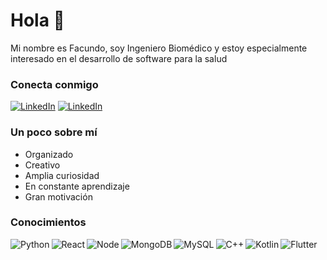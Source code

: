 # Hola :wave:

Mi nombre es Facundo, soy Ingeniero Biomédico y estoy especialmente interesado en el desarrollo de software para la salud

### Conecta conmigo

<a href="https://www.linkedin.com/in/facubrt/"><img alt="LinkedIn" src="https://img.shields.io/badge/linkedin-%230077B5.svg?&style=for-the-badge&logo=linkedin&logoColor=white" /></a>
<a href="https://www.twitter.com/facubrt/"><img alt="LinkedIn" src="https://img.shields.io/badge/Twitter-1DA1F2?style=for-the-badge&logo=twitter&logoColor=white" /></a>

### Un poco sobre mí
- Organizado
- Creativo
- Amplia curiosidad
- En constante aprendizaje
- Gran motivación

### Conocimientos

<img alt="Python" align="left" src="https://img.shields.io/badge/Python-3776AB?style=for-the-badge&logo=python&logoColor=white" />
<img alt="React" align="left" src="https://img.shields.io/badge/React-20232A?style=for-the-badge&logo=react&logoColor=61DAFB" />
<img alt="Node" align="left" src="https://img.shields.io/badge/Node.js-339933?style=for-the-badge&logo=nodedotjs&logoColor=white" />
<img alt="MongoDB" align="left" src="https://img.shields.io/badge/MongoDB-4EA94B?style=for-the-badge&logo=mongodb&logoColor=white" />
<img alt="MySQL" align="left" src="https://img.shields.io/badge/MySQL-00000F?style=for-the-badge&logo=mysql&logoColor=white" />
<img alt="C++" align="left" src="https://img.shields.io/badge/C%2B%2B-00599C?style=for-the-badge&logo=c%2B%2B&logoColor=white" />
<img alt="Kotlin" align="left" src="https://img.shields.io/badge/Kotlin-0095D5?&style=for-the-badge&logo=kotlin&logoColor=white" />
<img alt="Flutter" src="https://img.shields.io/badge/Flutter-02569B?style=for-the-badge&logo=flutter&logoColor=white" />
